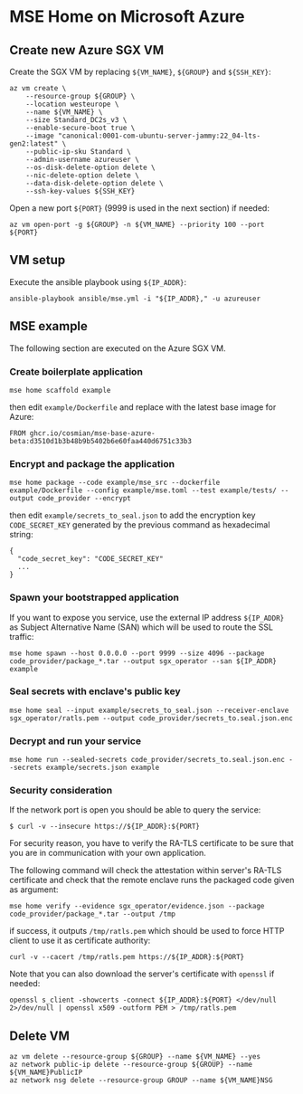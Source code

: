 # MSE Home on Microsoft Azure

## Create new Azure SGX VM

Create the SGX VM by replacing `${VM_NAME}`, `${GROUP}` and `${SSH_KEY}`:

```
az vm create \
	--resource-group ${GROUP} \
	--location westeurope \
	--name ${VM_NAME} \
	--size Standard_DC2s_v3 \
	--enable-secure-boot true \
	--image "canonical:0001-com-ubuntu-server-jammy:22_04-lts-gen2:latest" \
	--public-ip-sku Standard \
	--admin-username azureuser \
	--os-disk-delete-option delete \
	--nic-delete-option delete \
	--data-disk-delete-option delete \
	--ssh-key-values ${SSH_KEY}
```

Open a new port `${PORT}` (9999 is used in the next section) if needed:

```
az vm open-port -g ${GROUP} -n ${VM_NAME} --priority 100 --port ${PORT}
```

## VM setup

Execute the ansible playbook using `${IP_ADDR}`:

```
ansible-playbook ansible/mse.yml -i "${IP_ADDR}," -u azureuser
```

## MSE example

The following section are executed on the Azure SGX VM.

### Create boilerplate application

```
mse home scaffold example
```

then edit `example/Dockerfile` and replace with the latest base image for Azure:

```
FROM ghcr.io/cosmian/mse-base-azure-beta:d3510d1b3b48b9b5402b6e60faa440d6751c33b3
```

### Encrypt and package the application

```
mse home package --code example/mse_src --dockerfile example/Dockerfile --config example/mse.toml --test example/tests/ --output code_provider --encrypt
```

then edit `example/secrets_to_seal.json` to add the encryption key `CODE_SECRET_KEY` generated by the previous command as hexadecimal string:

```
{
  "code_secret_key": "CODE_SECRET_KEY"
  ...
}
```

### Spawn your bootstrapped application

If you want to expose you service, use the external IP address `${IP_ADDR}` as Subject Alternative Name (SAN) which will be used to route the SSL traffic:

```
mse home spawn --host 0.0.0.0 --port 9999 --size 4096 --package code_provider/package_*.tar --output sgx_operator --san ${IP_ADDR} example
```

### Seal secrets with enclave's public key

```
mse home seal --input example/secrets_to_seal.json --receiver-enclave sgx_operator/ratls.pem --output code_provider/secrets_to.seal.json.enc
```

### Decrypt and run your service

```
mse home run --sealed-secrets code_provider/secrets_to.seal.json.enc --secrets example/secrets.json example
```

### Security consideration

If the network port is open you should be able to query the service:

```
$ curl -v --insecure https://${IP_ADDR}:${PORT}
```

For security reason, you have to verify the RA-TLS certificate to be sure that you are in communication with your own application.

The following command will check the attestation within server's RA-TLS certificate and check that the remote enclave runs the packaged code given as argument:

```
mse home verify --evidence sgx_operator/evidence.json --package code_provider/package_*.tar --output /tmp
```

if success, it outputs `/tmp/ratls.pem` which should be used to force HTTP client to use it as certificate authority:

```
curl -v --cacert /tmp/ratls.pem https://${IP_ADDR}:${PORT}
```

Note that you can also download the server's certificate with `openssl` if needed:

```
openssl s_client -showcerts -connect ${IP_ADDR}:${PORT} </dev/null 2>/dev/null | openssl x509 -outform PEM > /tmp/ratls.pem
```

## Delete VM

```
az vm delete --resource-group ${GROUP} --name ${VM_NAME} --yes
az network public-ip delete --resource-group ${GROUP} --name ${VM_NAME}PublicIP
az network nsg delete --resource-group GROUP --name ${VM_NAME}NSG
```
